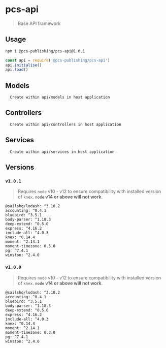# pcs-api

> Base API framework

## Usage

```sh
npm i @pcs-publishing/pcs-api@1.0.1
```

```javascript
const api = require('@pcs-publishing/pcs-api')
api.initialise()
api.load()
```

## Models

```text
  Create within api/models in host application
```

## Controllers

```text
  Create within api/controllers in host application
```

## Services

```text
  Create within api/services in host application
```

## Versions

### `v1.0.1`

> Requires `node` v10 - v12 to ensure compatibility with installed version of `knex`. **`node` v14 or above will not work**.

```text
@sailshq/lodash: ^3.10.2
accounting: ^0.4.1
bluebird: ^3.5.1
body-parser: ^1.18.3
deep-extend: ^0.5.0
express: ^4.16.2
include-all: ^4.0.3
knex: ^0.14.4
moment: ^2.14.1
moment-timezone: 0.3.0
pg: ^7.4.1
winston: ^2.4.0
```

### `v1.0.0`

> Requires `node` v10 - v12 to ensure compatibility with installed version of `knex`. **`node` v14 or above will not work**.

```text
@sailshq/lodash: ^3.10.2
accounting: ^0.4.1
bluebird: ^3.5.1
body-parser: ^1.18.3
deep-extend: ^0.5.0
express: ^4.16.2
include-all: ^4.0.3
knex: ^0.14.4
moment: ^2.14.1
moment-timezone: 0.3.0
pg: ^7.4.1
winston: ^2.4.0
```
